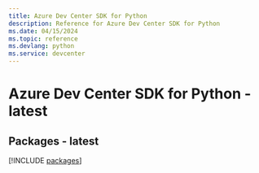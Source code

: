 ```yaml
---
title: Azure Dev Center SDK for Python
description: Reference for Azure Dev Center SDK for Python
ms.date: 04/15/2024
ms.topic: reference
ms.devlang: python
ms.service: devcenter
---
```

# Azure Dev Center SDK for Python - latest
## Packages - latest
[!INCLUDE [packages](dev-center-index.md)]